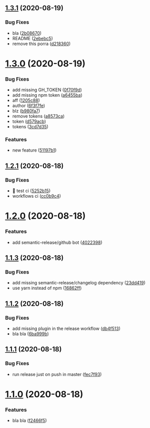 ## [1.3.1](https://github.com/vitoriaHeliane/test-semantic-release/compare/v1.3.0...v1.3.1) (2020-08-19)


### Bug Fixes

* bla ([2b08670](https://github.com/vitoriaHeliane/test-semantic-release/commit/2b08670ad943fe68f51c6d3d16f61c0a96180063))
* README ([2ebebc5](https://github.com/vitoriaHeliane/test-semantic-release/commit/2ebebc5ab564b8af7cc50751a6ff4e89a2197a26))
* remove this porra ([d218360](https://github.com/vitoriaHeliane/test-semantic-release/commit/d2183603d47dd546a73037fe71f7735fe2c454db))

# [1.3.0](https://github.com/vitoriaHeliane/test-semantic-release/compare/v1.2.1...v1.3.0) (2020-08-19)


### Bug Fixes

* add missing GH_TOKEN ([0f70f9d](https://github.com/vitoriaHeliane/test-semantic-release/commit/0f70f9d95563131eb667e9c7278d7c1c4e6609a4))
* add missing npm token ([a6455ba](https://github.com/vitoriaHeliane/test-semantic-release/commit/a6455ba073bc86b168955bade5290250c3e82d43))
* aff ([1205c88](https://github.com/vitoriaHeliane/test-semantic-release/commit/1205c889850fc27ff1fe9f5b229a6667833baa20))
* author ([6f3f7fe](https://github.com/vitoriaHeliane/test-semantic-release/commit/6f3f7fef3cf9c9a3cc343cc9837e4447b39c354f))
* blz ([b980fa7](https://github.com/vitoriaHeliane/test-semantic-release/commit/b980fa7696877d45eff6bf05e53587ddae951a21))
* remove tokens ([a8573ca](https://github.com/vitoriaHeliane/test-semantic-release/commit/a8573ca027b6f3efb5d320ea4f1282a0d265b46f))
* token ([d579acb](https://github.com/vitoriaHeliane/test-semantic-release/commit/d579acbdee1a19be9c042d4098224cd9ce376cfa))
* tokens ([3cd7d35](https://github.com/vitoriaHeliane/test-semantic-release/commit/3cd7d352b3e55990735f37cc8905b078556a21ce))


### Features

* new feature ([51197b1](https://github.com/vitoriaHeliane/test-semantic-release/commit/51197b12cb21dc2dc121b52f6717e6aaea7e08d6))

## [1.2.1](https://github.com/vitoriaHeliane/test-semantic-release/compare/v1.2.0...v1.2.1) (2020-08-18)


### Bug Fixes

* 🐛 test ci ([5252b15](https://github.com/vitoriaHeliane/test-semantic-release/commit/5252b15179689b09d75ec68a28d1f3d9819b1ba9))
* workflows ci ([cc0b9c4](https://github.com/vitoriaHeliane/test-semantic-release/commit/cc0b9c43c766c0f72f0f3de1810367348fe876c6))

# [1.2.0](https://github.com/vitoriaHeliane/test-semantic-release/compare/v1.1.3...v1.2.0) (2020-08-18)


### Features

* add semantic-release/github bot ([4022398](https://github.com/vitoriaHeliane/test-semantic-release/commit/4022398595561aa0b68a6f7ad3534513f1d49d26))

## [1.1.3](https://github.com/vitoriaHeliane/test-semantic-release/compare/v1.1.2...v1.1.3) (2020-08-18)


### Bug Fixes

* add missing semantic-release/changelog dependency ([23dd419](https://github.com/vitoriaHeliane/test-semantic-release/commit/23dd4191d2529ba27f0ca43cd191b12d92aed3f7))
* use yarn instead of npm ([16862ff](https://github.com/vitoriaHeliane/test-semantic-release/commit/16862ff48cba44b04fbb03360b37cb3a186b427a))

## [1.1.2](https://github.com/vitoriaHeliane/test-semantic-release/compare/v1.1.1...v1.1.2) (2020-08-18)


### Bug Fixes

* add missing plugin in the release workflow ([db4f513](https://github.com/vitoriaHeliane/test-semantic-release/commit/db4f513cb3910d13ec3e5e2cd29b48e4bcc3ee98))
* bla bla ([6ba999b](https://github.com/vitoriaHeliane/test-semantic-release/commit/6ba999b2f486ded5dd3c183bcb4154dbc3733929))

## [1.1.1](https://github.com/vitoriaHeliane/test-semantic-release/compare/v1.1.0...v1.1.1) (2020-08-18)


### Bug Fixes

* run release just on push in master ([fec7f93](https://github.com/vitoriaHeliane/test-semantic-release/commit/fec7f93e0e2a8181f2a6c9176edd0ab97c3db6ea))

# [1.1.0](https://github.com/vitoriaHeliane/test-semantic-release/compare/v1.0.4...v1.1.0) (2020-08-18)


### Features

* bla bla ([f2466f5](https://github.com/vitoriaHeliane/test-semantic-release/commit/f2466f59988ab7b78fa463300160fb0b87352900))
